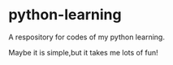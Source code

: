 # python-learning
A respository for codes of my python learning.

Maybe it is simple,but it takes me lots of fun!
